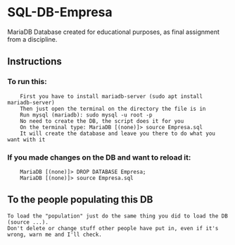 # SQL-DB-Empresa
MariaDB Database created for educational purposes, as final assignment from a discipline.


## Instructions

### To run this:
        First you have to install mariadb-server (sudo apt install mariadb-server)
        Then just open the terminal on the directory the file is in
        Run mysql (mariadb): sudo mysql -u root -p
        No need to create the DB, the script does it for you
        On the terminal type: MariaDB [(none)]> source Empresa.sql
        It will create the database and leave you there to do what you want with it

### If you made changes on the DB and want to reload it:
        MariaDB [(none)]> DROP DATABASE Empresa;
        MariaDB [(none)]> source Empresa.sql


## To the people populating this DB

    To load the "population" just do the same thing you did to load the DB (source ...).
    Don't delete or change stuff other people have put in, even if it's wrong, warn me and I'll check.